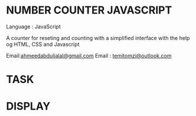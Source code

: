# NUMBER COUNTER JAVASCRIPT 


Language : JavaScript 

A counter for reseting and counting with a simplified interface with the help og HTML, CSS and Javascript

Email:ahmeedabduljalal@gmail.com
Email : temitomzi@outlook.com


# TASK 

# DISPLAY 
